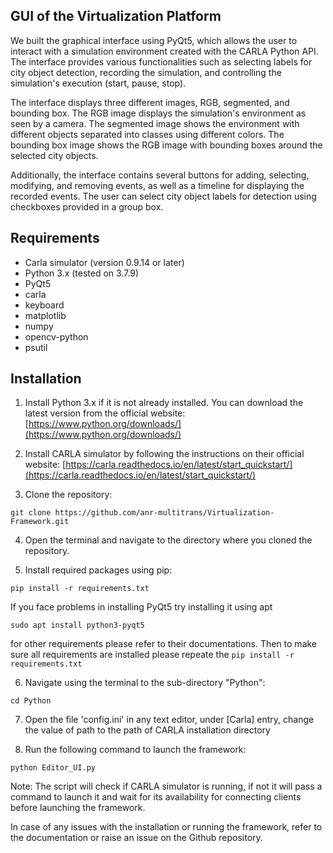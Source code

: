 ## GUI of the Virtualization Platform 
We built the graphical interface using PyQt5, which allows the user to interact with a simulation environment created with the CARLA Python API. The interface provides various functionalities such as selecting labels for city object detection, recording the simulation, and controlling the simulation's execution (start, pause, stop).

The interface displays three different images, RGB, segmented, and bounding box. The RGB image displays the simulation's environment as seen by a camera. The segmented image shows the environment with different objects separated into classes using different colors. The bounding box image shows the RGB image with bounding boxes around the selected city objects.

Additionally, the interface contains several buttons for adding, selecting, modifying, and removing events, as well as a timeline for displaying the recorded events. The user can select city object labels for detection using checkboxes provided in a group box.

## Requirements

-   Carla simulator (version 0.9.14 or later)
-   Python 3.x (tested on 3.7.9)
-   PyQt5
-   carla
-   keyboard
-   matplotlib
-   numpy
-   opencv-python
-   psutil


## Installation

1.  Install Python 3.x if it is not already installed. You can download the latest version from the official website: [https://www.python.org/downloads/](https://www.python.org/downloads/)
    
2.  Install CARLA simulator by following the instructions on their official website: [https://carla.readthedocs.io/en/latest/start_quickstart/](https://carla.readthedocs.io/en/latest/start_quickstart/)

3.  Clone the repository:

`git clone https://github.com/anr-multitrans/Virtualization-Framework.git` 

4.  Open the terminal and navigate to the directory where you cloned the repository.

5.  Install required packages using pip:
    
``pip install -r requirements.txt`` 

   If you face problems in installing PyQt5 try installing it using apt

   ``sudo apt install python3-pyqt5`` 
  
  for other requirements please refer to their documentations.
  Then to make sure all requirements are installed please repeate the ``pip install -r requirements.txt`` 

6.  Navigate using the terminal to the sub-directory "Python":

`` cd Python ``

7.  Open the file 'config.ini' in any text editor, under [Carla] entry, change the value of path to the path of CARLA installation directory 
    
8.  Run the following command to launch the framework:

`python Editor_UI.py` 

Note: The script will check if CARLA simulator is running, if not it will pass a command to launch it and wait for its availability for connecting clients before launching the framework.

In case of any issues with the installation or running the framework, refer to the documentation or raise an issue on the Github repository.
